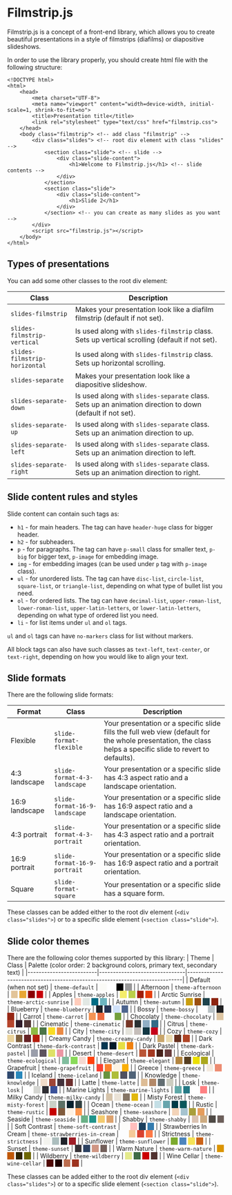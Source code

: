 # Filmstrip.js

Filmstrip.js is a concept of a front-end library, which allows you to create beautiful presentations in a style of filmstrips (diafilms) or diapositive slideshows.

In order to use the library properly, you should create html file with the following structure:
```
<!DOCTYPE html>
<html>
    <head>
        <meta charset="UTF-8">
        <meta name="viewport" content="width=device-width, initial-scale=1, shrink-to-fit=no">
        <title>Presentation title</title>
        <link rel="stylesheet" type="text/css" href="filmstrip.css">
    </head>
    <body class="filmstrip"> <!-- add class "filmstrip" -->
        <div class="slides"> <!-- root div element with class "slides" -->
            <section class="slide"> <!-- slide -->
                <div class="slide-content">
                    <h1>Welcome to Filmstrip.js</h1> <!-- slide contents -->
                </div>
            </section>
            <section class="slide">
                <div class="slide-content">
                    <h1>Slide 2</h1>
                </div>
            </section> <!-- you can create as many slides as you want -->
        </div>
        <script src="filmstrip.js"></script>
    </body>
</html>
```

## Types of presentations
You can add some other classes to the root div element:

|            Class              |                                               Description                                                 |
|-------------------------------|-----------------------------------------------------------------------------------------------------------|
| `slides-filmstrip`            | Makes your presentation look like a diafilm filmstrip (default if not set).                               |
| `slides-filmstrip-vertical`   | Is used along with `slides-filmstrip` class. Sets up vertical scrolling (default if not set).             |
| `slides-filmstrip-horizontal` | Is used along with `slides-filmstrip` class. Sets up horizontal scrolling.                                |
| `slides-separate`             | Makes your presentation look like a diapositive slideshow.                                                |
| `slides-separate-down`        | Is used along with `slides-separate` class. Sets up an animation direction to down (default if not set).  |
| `slides-separate-up`          | Is used along with `slides-separate` class. Sets up an animation direction to up.                         |
| `slides-separate-left`        | Is used along with `slides-separate` class. Sets up an animation direction to left.                       |
| `slides-separate-right`       | Is used along with `slides-separate` class. Sets up an animation direction to right.                      |

## Slide content rules and styles
Slide content can contain such tags as:
- `h1` - for main headers. The tag can have `header-huge` class for bigger header.
- `h2` - for subheaders.
- `p` - for paragraphs. The tag can have `p-small` class for smaller text, `p-big` for bigger text, `p-image` for embedding image.
- `img` - for embedding images (can be used under `p` tag with `p-image` class).
- `ul` - for unordered lists. The tag can have `disc-list`, `circle-list`, `square-list`, or `triangle-list`, depending on what type of bullet list you need.
- `ol` - for ordered lists. The tag can have `decimal-list`, `upper-roman-list`, `lower-roman-list`, `upper-latin-letters`, or `lower-latin-letters`, depending on what type of ordered list you need.
- `li` - for list items under `ul` and `ol` tags.

`ul` and `ol` tags can have `no-markers` class for list without markers.

All block tags can also have such classes as `text-left`, `text-center`, or `text-right`, depending on how you would like to align your text.

## Slide formats
There are the following slide formats:

| Format | Class | Description |
|--------|-------|-------------|
| Flexible | `slide-format-flexible` | Your presentation or a specific slide fills the full web view (default for the whole presentation, the class helps a specific slide to revert to defaults). |
| 4:3 landscape | `slide-format-4-3-landscape` | Your presentation or a specific slide has 4:3 aspect ratio and a landscape orientation. |
| 16:9 landscape | `slide-format-16-9-landscape` | Your presentation or a specific slide has 16:9 aspect ratio and a landscape orientation. |
| 4:3 portrait | `slide-format-4-3-portrait` | Your presentation or a specific slide has 4:3 aspect ratio and a portrait orientation. |
| 16:9 portrait | `slide-format-16-9-portrait` | Your presentation or a specific slide has 16:9 aspect ratio and a portrait orientation. |
| Square | `slide-format-square` | Your presentation or a specific slide has a square form. |

These classes can be added either to the root div element (`<div class="slides">`) or to a specific slide element (`<section class="slide">`).

## Slide color themes

There are the following color themes supported by this library:
|          Theme          |             Class             |  Palette (color order: 2 background colors, primary text, secondary text)  |
|-------------------------|-------------------------------|----------------------------------------------------------------------------|
| Default (when not set)  | `theme-default`               | <span style="background-color: #fafaf6;">&nbsp;&nbsp;&nbsp;&nbsp;</span> <span style="background-color: #ffffff;">&nbsp;&nbsp;&nbsp;&nbsp;</span> <span style="background-color: #000000;">&nbsp;&nbsp;&nbsp;&nbsp;</span> <span style="background-color: #999999;">&nbsp;&nbsp;&nbsp;&nbsp;</span> |
| Afternoon               | `theme-afternoon`             | <span style="background-color: #E2C499;">&nbsp;&nbsp;&nbsp;&nbsp;</span> <span style="background-color: #E8A735;">&nbsp;&nbsp;&nbsp;&nbsp;</span> <span style="background-color: #8C0004;">&nbsp;&nbsp;&nbsp;&nbsp;</span> <span style="background-color: #C8000A;">&nbsp;&nbsp;&nbsp;&nbsp;</span> |
| Apples                  | `theme-apples`                | <span style="background-color: #F4EC6A;">&nbsp;&nbsp;&nbsp;&nbsp;</span> <span style="background-color: #BBCF4A;">&nbsp;&nbsp;&nbsp;&nbsp;</span> <span style="background-color: #A11F0C;">&nbsp;&nbsp;&nbsp;&nbsp;</span> <span style="background-color: #E73F0B;">&nbsp;&nbsp;&nbsp;&nbsp;</span> |
| Arctic Sunrise          | `theme-arctic-sunrise`        | <span style="background-color: #FFCCBB;">&nbsp;&nbsp;&nbsp;&nbsp;</span> <span style="background-color: #E2E8E4;">&nbsp;&nbsp;&nbsp;&nbsp;</span> <span style="background-color: #006C84;">&nbsp;&nbsp;&nbsp;&nbsp;</span> <span style="background-color: #6EB5C0;">&nbsp;&nbsp;&nbsp;&nbsp;</span> |
| Autumn                  | `theme-autumn`                | <span style="background-color: #C99E10;">&nbsp;&nbsp;&nbsp;&nbsp;</span> <span style="background-color: #9B4F0F;">&nbsp;&nbsp;&nbsp;&nbsp;</span> <span style="background-color: #1E434C;">&nbsp;&nbsp;&nbsp;&nbsp;</span> <span style="background-color: #8D230F;">&nbsp;&nbsp;&nbsp;&nbsp;</span> |
| Blueberry               | `theme-blueberry`             | <span style="background-color: #1E1F26;">&nbsp;&nbsp;&nbsp;&nbsp;</span> <span style="background-color: #283655;">&nbsp;&nbsp;&nbsp;&nbsp;</span> <span style="background-color: #D0E1F9;">&nbsp;&nbsp;&nbsp;&nbsp;</span> <span style="background-color: #4D648D;">&nbsp;&nbsp;&nbsp;&nbsp;</span> |
| Bossy                   | `theme-bossy`                 | <span style="background-color: #FFFFFF;">&nbsp;&nbsp;&nbsp;&nbsp;</span> <span style="background-color: #BBC3C6;">&nbsp;&nbsp;&nbsp;&nbsp;</span> <span style="background-color: #1E1E20;">&nbsp;&nbsp;&nbsp;&nbsp;</span> <span style="background-color: #962715;">&nbsp;&nbsp;&nbsp;&nbsp;</span> |
| Carrot                  | `theme-carrot`                | <span style="background-color: #F69454;">&nbsp;&nbsp;&nbsp;&nbsp;</span> <span style="background-color: #EE693F;">&nbsp;&nbsp;&nbsp;&nbsp;</span> <span style="background-color: #FCFDFE;">&nbsp;&nbsp;&nbsp;&nbsp;</span> <span style="background-color: #739F3D;">&nbsp;&nbsp;&nbsp;&nbsp;</span> |
| Chocolaty               | `theme-chocolaty`             | <span style="background-color: #DDC5A2;">&nbsp;&nbsp;&nbsp;&nbsp;</span> <span style="background-color: #B6452C;">&nbsp;&nbsp;&nbsp;&nbsp;</span> <span style="background-color: #301B28;">&nbsp;&nbsp;&nbsp;&nbsp;</span> <span style="background-color: #523634;">&nbsp;&nbsp;&nbsp;&nbsp;</span> |
| Cinematic               | `theme-cinematic`             | <span style="background-color: #763626;">&nbsp;&nbsp;&nbsp;&nbsp;</span> <span style="background-color: #2A3132;">&nbsp;&nbsp;&nbsp;&nbsp;</span> <span style="background-color: #90AFC5;">&nbsp;&nbsp;&nbsp;&nbsp;</span> <span style="background-color: #336B87;">&nbsp;&nbsp;&nbsp;&nbsp;</span> |
| Citrus                  | `theme-citrus`                | <span style="background-color: #8EBA43;">&nbsp;&nbsp;&nbsp;&nbsp;</span> <span style="background-color: #4B7447;">&nbsp;&nbsp;&nbsp;&nbsp;</span> <span style="background-color: #F9DC24;">&nbsp;&nbsp;&nbsp;&nbsp;</span> <span style="background-color: #EB8A44;">&nbsp;&nbsp;&nbsp;&nbsp;</span> |
| City                    | `theme-city`                  | <span style="background-color: #E4E3DB;">&nbsp;&nbsp;&nbsp;&nbsp;</span> <span style="background-color: #C5BEBA;">&nbsp;&nbsp;&nbsp;&nbsp;</span> <span style="background-color: #113743;">&nbsp;&nbsp;&nbsp;&nbsp;</span> <span style="background-color: #C5001A;">&nbsp;&nbsp;&nbsp;&nbsp;</span> |
| Cozy                    | `theme-cozy`                  | <span style="background-color: #EAD39C;">&nbsp;&nbsp;&nbsp;&nbsp;</span> <span style="background-color: #7D5E3C;">&nbsp;&nbsp;&nbsp;&nbsp;</span> <span style="background-color: #662225;">&nbsp;&nbsp;&nbsp;&nbsp;</span> <span style="background-color: #B51D0A;">&nbsp;&nbsp;&nbsp;&nbsp;</span> |
| Creamy Candy            | `theme-creamy-candy`          | <span style="background-color: #C9A66B;">&nbsp;&nbsp;&nbsp;&nbsp;</span> <span style="background-color: #EBDCB2;">&nbsp;&nbsp;&nbsp;&nbsp;</span> <span style="background-color: #662E1C;">&nbsp;&nbsp;&nbsp;&nbsp;</span> <span style="background-color: #AF4425;">&nbsp;&nbsp;&nbsp;&nbsp;</span> |
| Dark Contrast           | `theme-dark-contrast`         | <span style="background-color: #063852;">&nbsp;&nbsp;&nbsp;&nbsp;</span> <span style="background-color: #011A27;">&nbsp;&nbsp;&nbsp;&nbsp;</span> <span style="background-color: #E6DF44;">&nbsp;&nbsp;&nbsp;&nbsp;</span> <span style="background-color: #F0810F;">&nbsp;&nbsp;&nbsp;&nbsp;</span> |
| Dark Pastel             | `theme-dark-pastel`           | <span style="background-color: #9A9EAB;">&nbsp;&nbsp;&nbsp;&nbsp;</span> <span style="background-color: #5D535E;">&nbsp;&nbsp;&nbsp;&nbsp;</span> <span style="background-color: #DFE166;">&nbsp;&nbsp;&nbsp;&nbsp;</span> <span style="background-color: #EC96A4;">&nbsp;&nbsp;&nbsp;&nbsp;</span> |
| Desert                  | `theme-desert`                | <span style="background-color: #BA5536;">&nbsp;&nbsp;&nbsp;&nbsp;</span> <span style="background-color: #A43820;">&nbsp;&nbsp;&nbsp;&nbsp;</span> <span style="background-color: #46211A;">&nbsp;&nbsp;&nbsp;&nbsp;</span> <span style="background-color: #693D3D;">&nbsp;&nbsp;&nbsp;&nbsp;</span> |
| Ecological              | `theme-ecological`            | <span style="background-color: #80BD9E;">&nbsp;&nbsp;&nbsp;&nbsp;</span> <span style="background-color: #89DA59;">&nbsp;&nbsp;&nbsp;&nbsp;</span> <span style="background-color: #f5d9d1;">&nbsp;&nbsp;&nbsp;&nbsp;</span> <span style="background-color: #FF420E;">&nbsp;&nbsp;&nbsp;&nbsp;</span> |
| Elegant                 | `theme-elegant`               | <span style="background-color: #B38540;">&nbsp;&nbsp;&nbsp;&nbsp;</span> <span style="background-color: #563E20;">&nbsp;&nbsp;&nbsp;&nbsp;</span> <span style="background-color: #EBDF00;">&nbsp;&nbsp;&nbsp;&nbsp;</span> <span style="background-color: #aba71c;">&nbsp;&nbsp;&nbsp;&nbsp;</span> |
| Grapefruit              | `theme-grapefruit`            | <span style="background-color: #FA4032;">&nbsp;&nbsp;&nbsp;&nbsp;</span> <span style="background-color: #FA812F;">&nbsp;&nbsp;&nbsp;&nbsp;</span> <span style="background-color: #FEF3E2;">&nbsp;&nbsp;&nbsp;&nbsp;</span> <span style="background-color: #FAAF08;">&nbsp;&nbsp;&nbsp;&nbsp;</span> |
| Greece                  | `theme-greece`                | <span style="background-color: #F4EADE;">&nbsp;&nbsp;&nbsp;&nbsp;</span> <span style="background-color: #ED8C72;">&nbsp;&nbsp;&nbsp;&nbsp;</span> <span style="background-color: #2F496E;">&nbsp;&nbsp;&nbsp;&nbsp;</span> <span style="background-color: #2988BC;">&nbsp;&nbsp;&nbsp;&nbsp;</span> |
| Iceland                 | `theme-iceland`               | <span style="background-color: #66933e;">&nbsp;&nbsp;&nbsp;&nbsp;</span> <span style="background-color: #AEBD38;">&nbsp;&nbsp;&nbsp;&nbsp;</span> <span style="background-color: #505160;">&nbsp;&nbsp;&nbsp;&nbsp;</span> <span style="background-color: #4f6378;">&nbsp;&nbsp;&nbsp;&nbsp;</span> |
| Knowledge               | `theme-knowledge`             | <span style="background-color: #F1DCC9;">&nbsp;&nbsp;&nbsp;&nbsp;</span> <span style="background-color: #9F4636;">&nbsp;&nbsp;&nbsp;&nbsp;</span> <span style="background-color: #42313A;">&nbsp;&nbsp;&nbsp;&nbsp;</span> <span style="background-color: #6C2D2C;">&nbsp;&nbsp;&nbsp;&nbsp;</span> |
| Latte                   | `theme-latte`                 | <span style="background-color: #DDBC95;">&nbsp;&nbsp;&nbsp;&nbsp;</span> <span style="background-color: #B38867;">&nbsp;&nbsp;&nbsp;&nbsp;</span> <span style="background-color: #626D71;">&nbsp;&nbsp;&nbsp;&nbsp;</span> <span style="background-color: #CDCDC0;">&nbsp;&nbsp;&nbsp;&nbsp;</span> |
| Losk                    | `theme-losk`                  | <span style="background-color: #FFFFFF;">&nbsp;&nbsp;&nbsp;&nbsp;</span> <span style="background-color: #D5D6D2;">&nbsp;&nbsp;&nbsp;&nbsp;</span> <span style="background-color: #2F2E33;">&nbsp;&nbsp;&nbsp;&nbsp;</span> <span style="background-color: #3A5199;">&nbsp;&nbsp;&nbsp;&nbsp;</span> |
| Marine Lights           | `theme-marine-lights`         | <span style="background-color: #5EA8A7;">&nbsp;&nbsp;&nbsp;&nbsp;</span> <span style="background-color: #257985;">&nbsp;&nbsp;&nbsp;&nbsp;</span> <span style="background-color: #FFFFFF;">&nbsp;&nbsp;&nbsp;&nbsp;</span> <span style="background-color: #ff8183;">&nbsp;&nbsp;&nbsp;&nbsp;</span> |
| Milky Candy             | `theme-milky-candy`           | <span style="background-color: #D5C3AA;">&nbsp;&nbsp;&nbsp;&nbsp;</span> <span style="background-color: #EAE2D6;">&nbsp;&nbsp;&nbsp;&nbsp;</span> <span style="background-color: #867666;">&nbsp;&nbsp;&nbsp;&nbsp;</span> <span style="background-color: #E1B80D;">&nbsp;&nbsp;&nbsp;&nbsp;</span> |
| Misty Forest            | `theme-misty-forest`          | <span style="background-color: #C9D1C8;">&nbsp;&nbsp;&nbsp;&nbsp;</span> <span style="background-color: #5B7065;">&nbsp;&nbsp;&nbsp;&nbsp;</span> <span style="background-color: #04202C;">&nbsp;&nbsp;&nbsp;&nbsp;</span> <span style="background-color: #304040;">&nbsp;&nbsp;&nbsp;&nbsp;</span> |
| Ocean                   | `theme-ocean`                 | <span style="background-color: #C4DFE6;">&nbsp;&nbsp;&nbsp;&nbsp;</span> <span style="background-color: #66A5AD;">&nbsp;&nbsp;&nbsp;&nbsp;</span> <span style="background-color: #003B46;">&nbsp;&nbsp;&nbsp;&nbsp;</span> <span style="background-color: #07575B;">&nbsp;&nbsp;&nbsp;&nbsp;</span> |
| Rustic                  | `theme-rustic`                | <span style="background-color: #C60000;">&nbsp;&nbsp;&nbsp;&nbsp;</span> <span style="background-color: #805A3B;">&nbsp;&nbsp;&nbsp;&nbsp;</span> <span style="background-color: #FEF2E4;">&nbsp;&nbsp;&nbsp;&nbsp;</span> <span style="background-color: #FD974F;">&nbsp;&nbsp;&nbsp;&nbsp;</span> |
| Seashore                | `theme-seashore`              | <span style="background-color: #F3D3B8;">&nbsp;&nbsp;&nbsp;&nbsp;</span> <span style="background-color: #A5C3CF;">&nbsp;&nbsp;&nbsp;&nbsp;</span> <span style="background-color: #A99F3C;">&nbsp;&nbsp;&nbsp;&nbsp;</span> <span style="background-color: #E59D5C;">&nbsp;&nbsp;&nbsp;&nbsp;</span> |
| Seaside                 | `theme-seaside`               | <span style="background-color: #6AB187;">&nbsp;&nbsp;&nbsp;&nbsp;</span> <span style="background-color: #20948B;">&nbsp;&nbsp;&nbsp;&nbsp;</span> <span style="background-color: #F4CC70;">&nbsp;&nbsp;&nbsp;&nbsp;</span> <span style="background-color: #dda36f;">&nbsp;&nbsp;&nbsp;&nbsp;</span> |
| Shabby                  | `theme-shabby`                | <span style="background-color: #DAC3B3;">&nbsp;&nbsp;&nbsp;&nbsp;</span> <span style="background-color: #CDAB81;">&nbsp;&nbsp;&nbsp;&nbsp;</span> <span style="background-color: #4F4A45;">&nbsp;&nbsp;&nbsp;&nbsp;</span> <span style="background-color: #6C5F5B;">&nbsp;&nbsp;&nbsp;&nbsp;</span> |
| Soft Contrast           | `theme-soft-contrast`         | <span style="background-color: #FCFCFA;">&nbsp;&nbsp;&nbsp;&nbsp;</span> <span style="background-color: #FFBEBD;">&nbsp;&nbsp;&nbsp;&nbsp;</span> <span style="background-color: #1A405F;">&nbsp;&nbsp;&nbsp;&nbsp;</span> <span style="background-color: #337BAE;">&nbsp;&nbsp;&nbsp;&nbsp;</span> |
| Strawberries In Cream   | `theme-strawberries-in-cream` | <span style="background-color: #FCFDFE;">&nbsp;&nbsp;&nbsp;&nbsp;</span> <span style="background-color: #F5CA99;">&nbsp;&nbsp;&nbsp;&nbsp;</span> <span style="background-color: #D8412F;">&nbsp;&nbsp;&nbsp;&nbsp;</span> <span style="background-color: #FE7A47;">&nbsp;&nbsp;&nbsp;&nbsp;</span> |
| Strictness              | `theme-strictness`            | <span style="background-color: #F4F4EF;">&nbsp;&nbsp;&nbsp;&nbsp;</span> <span style="background-color: #ACBEBE;">&nbsp;&nbsp;&nbsp;&nbsp;</span> <span style="background-color: #20232A;">&nbsp;&nbsp;&nbsp;&nbsp;</span> <span style="background-color: #A01D26;">&nbsp;&nbsp;&nbsp;&nbsp;</span> |
| Sunflower               | `theme-sunflower`             | <span style="background-color: #7CAA2D;">&nbsp;&nbsp;&nbsp;&nbsp;</span> <span style="background-color: #4D85BD;">&nbsp;&nbsp;&nbsp;&nbsp;</span> <span style="background-color: #F5E356;">&nbsp;&nbsp;&nbsp;&nbsp;</span> <span style="background-color: #CB6318;">&nbsp;&nbsp;&nbsp;&nbsp;</span> |
| Sunset                  | `theme-sunset`                | <span style="background-color: #363237;">&nbsp;&nbsp;&nbsp;&nbsp;</span> <span style="background-color: #2D4262;">&nbsp;&nbsp;&nbsp;&nbsp;</span> <span style="background-color: #D09683;">&nbsp;&nbsp;&nbsp;&nbsp;</span> <span style="background-color: #73605B;">&nbsp;&nbsp;&nbsp;&nbsp;</span> |
| Warm Nature             | `theme-warm-nature`           | <span style="background-color: #DB9501;">&nbsp;&nbsp;&nbsp;&nbsp;</span> <span style="background-color: #C05805;">&nbsp;&nbsp;&nbsp;&nbsp;</span> <span style="background-color: #2E2300;">&nbsp;&nbsp;&nbsp;&nbsp;</span> <span style="background-color: #6E6702;">&nbsp;&nbsp;&nbsp;&nbsp;</span> |
| Wildberry               | `theme-wildberry`             | <span style="background-color: #E4EA8C;">&nbsp;&nbsp;&nbsp;&nbsp;</span> <span style="background-color: #3F6C45;">&nbsp;&nbsp;&nbsp;&nbsp;</span> <span style="background-color: #CB0000;">&nbsp;&nbsp;&nbsp;&nbsp;</span> <span style="background-color: #50312F;">&nbsp;&nbsp;&nbsp;&nbsp;</span> |
| Wine Cellar             | `theme-wine-cellar`           | <span style="background-color: #500805;">&nbsp;&nbsp;&nbsp;&nbsp;</span> <span style="background-color: #1E0000;">&nbsp;&nbsp;&nbsp;&nbsp;</span> <span style="background-color: #BC6D4F;">&nbsp;&nbsp;&nbsp;&nbsp;</span> <span style="background-color: #9D331F;">&nbsp;&nbsp;&nbsp;&nbsp;</span> |

These classes can be added either to the root div element (`<div class="slides">`) or to a specific slide element (`<section class="slide">`).

